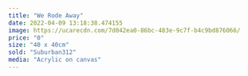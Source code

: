 ```yaml
---
title: "We Rode Away"
date: 2022-04-09 13:18:38.474155
image: https://ucarecdn.com/7d042ea0-86bc-483e-9c7f-b4c9bd876066/
price: "0"
size: "40 x 40cm"
sold: "Suburban312"
media: "Acrylic on canvas"
---
```


